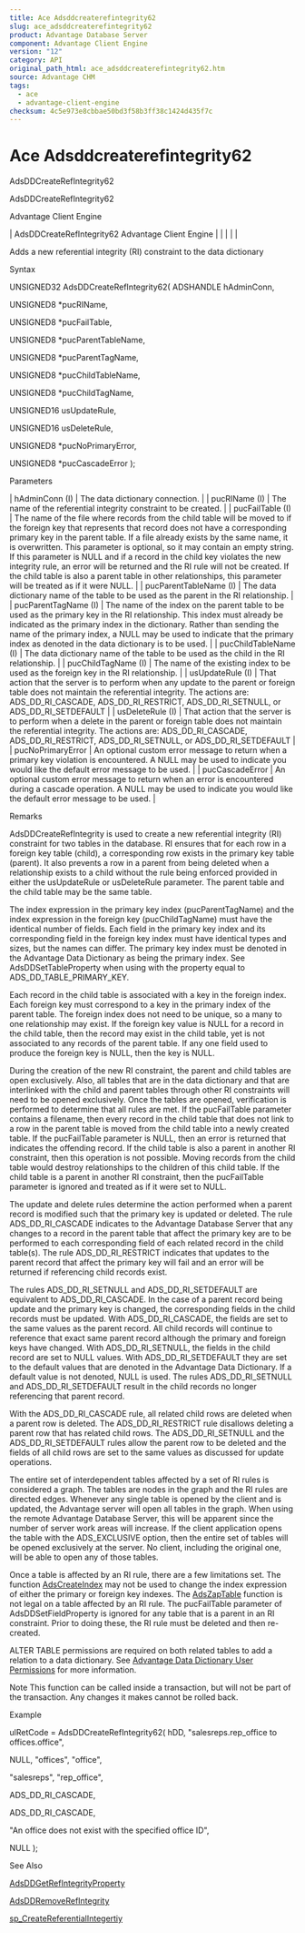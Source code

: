```yaml
---
title: Ace Adsddcreaterefintegrity62
slug: ace_adsddcreaterefintegrity62
product: Advantage Database Server
component: Advantage Client Engine
version: "12"
category: API
original_path_html: ace_adsddcreaterefintegrity62.htm
source: Advantage CHM
tags:
  - ace
  - advantage-client-engine
checksum: 4c5e973e8cbbae50bd3f58b3ff38c1424d435f7c
---
```


# Ace Adsddcreaterefintegrity62

AdsDDCreateRefIntegrity62

AdsDDCreateRefIntegrity62

Advantage Client Engine

| AdsDDCreateRefIntegrity62  Advantage Client Engine |  |  |  |  |

Adds a new referential integrity (RI) constraint to the data dictionary

Syntax

UNSIGNED32 AdsDDCreateRefIntegrity62( ADSHANDLE hAdminConn,

UNSIGNED8 \*pucRIName,

UNSIGNED8 \*pucFailTable,

UNSIGNED8 \*pucParentTableName,

UNSIGNED8 \*pucParentTagName,

UNSIGNED8 \*pucChildTableName,

UNSIGNED8 \*pucChildTagName,

UNSIGNED16 usUpdateRule,

UNSIGNED16 usDeleteRule,

UNSIGNED8 \*pucNoPrimaryError,

UNSIGNED8 \*pucCascadeError );

Parameters

| hAdminConn (I) | The data dictionary connection. |
| pucRIName (I) | The name of the referential integrity constraint to be created. |
| pucFailTable (I) | The name of the file where records from the child table will be moved to if the foreign key that represents that record does not have a corresponding primary key in the parent table. If a file already exists by the same name, it is overwritten. This parameter is optional, so it may contain an empty string. If this parameter is NULL and if a record in the child key violates the new integrity rule, an error will be returned and the RI rule will not be created. If the child table is also a parent table in other relationships, this parameter will be treated as if it were NULL. |
| pucParentTableName (I) | The data dictionary name of the table to be used as the parent in the RI relationship. |
| pucParentTagName (I) | The name of the index on the parent table to be used as the primary key in the RI relationship. This index must already be indicated as the primary index in the dictionary. Rather than sending the name of the primary index, a NULL may be used to indicate that the primary index as denoted in the data dictionary is to be used. |
| pucChildTableName (I) | The data dictionary name of the table to be used as the child in the RI relationship. |
| pucChildTagName (I) | The name of the existing index to be used as the foreign key in the RI relationship. |
| usUpdateRule (I) | That action that the server is to perform when any update to the parent or foreign table does not maintain the referential integrity. The actions are: ADS\_DD\_RI\_CASCADE, ADS\_DD\_RI\_RESTRICT, ADS\_DD\_RI\_SETNULL, or ADS\_DD\_RI\_SETDEFAULT |
| usDeleteRule (I) | That action that the server is to perform when a delete in the parent or foreign table does not maintain the referential integrity. The actions are: ADS\_DD\_RI\_CASCADE, ADS\_DD\_RI\_RESTRICT, ADS\_DD\_RI\_SETNULL, or ADS\_DD\_RI\_SETDEFAULT |
| pucNoPrimaryError | An optional custom error message to return when a primary key violation is encountered. A NULL may be used to indicate you would like the default error message to be used. |
| pucCascadeError | An optional custom error message to return when an error is encountered during a cascade operation. A NULL may be used to indicate you would like the default error message to be used. |

Remarks

AdsDDCreateRefIntegrity is used to create a new referential integrity (RI) constraint for two tables in the database. RI ensures that for each row in a foreign key table (child), a corresponding row exists in the primary key table (parent). It also prevents a row in a parent from being deleted when a relationship exists to a child without the rule being enforced provided in either the usUpdateRule or usDeleteRule parameter. The parent table and the child table may be the same table.

The index expression in the primary key index (pucParentTagName) and the index expression in the foreign key (pucChildTagName) must have the identical number of fields. Each field in the primary key index and its corresponding field in the foreign key index must have identical types and sizes, but the names can differ. The primary key index must be denoted in the Advantage Data Dictionary as being the primary index. See AdsDDSetTableProperty when using with the property equal to ADS\_DD\_TABLE\_PRIMARY\_KEY.

Each record in the child table is associated with a key in the foreign index. Each foreign key must correspond to a key in the primary index of the parent table. The foreign index does not need to be unique, so a many to one relationship may exist. If the foreign key value is NULL for a record in the child table, then the record may exist in the child table, yet is not associated to any records of the parent table. If any one field used to produce the foreign key is NULL, then the key is NULL.

During the creation of the new RI constraint, the parent and child tables are open exclusively. Also, all tables that are in the data dictionary and that are interlinked with the child and parent tables through other RI constraints will need to be opened exclusively. Once the tables are opened, verification is performed to determine that all rules are met. If the pucFailTable parameter contains a filename, then every record in the child table that does not link to a row in the parent table is moved from the child table into a newly created table. If the pucFailTable parameter is NULL, then an error is returned that indicates the offending record. If the child table is also a parent in another RI constraint, then this operation is not possible. Moving records from the child table would destroy relationships to the children of this child table. If the child table is a parent in another RI constraint, then the pucFailTable parameter is ignored and treated as if it were set to NULL.

The update and delete rules determine the action performed when a parent record is modified such that the primary key is updated or deleted. The rule ADS\_DD\_RI\_CASCADE indicates to the Advantage Database Server that any changes to a record in the parent table that affect the primary key are to be performed to each corresponding field of each related record in the child table(s). The rule ADS\_DD\_RI\_RESTRICT indicates that updates to the parent record that affect the primary key will fail and an error will be returned if referencing child records exist.

The rules ADS\_DD\_RI\_SETNULL and ADS\_DD\_RI\_SETDEFAULT are equivalent to ADS\_DD\_RI\_CASCADE. In the case of a parent record being update and the primary key is changed, the corresponding fields in the child records must be updated. With ADS\_DD\_RI\_CASCADE, the fields are set to the same values as the parent record. All child records will continue to reference that exact same parent record although the primary and foreign keys have changed. With ADS\_DD\_RI\_SETNULL, the fields in the child record are set to NULL values. With ADS\_DD\_RI\_SETDEFAULT they are set to the default values that are denoted in the Advantage Data Dictionary. If a default value is not denoted, NULL is used. The rules ADS\_DD\_RI\_SETNULL and ADS\_DD\_RI\_SETDEFAULT result in the child records no longer referencing that parent record.

With the ADS\_DD\_RI\_CASCADE rule, all related child rows are deleted when a parent row is deleted. The ADS\_DD\_RI\_RESTRICT rule disallows deleting a parent row that has related child rows. The ADS\_DD\_RI\_SETNULL and the ADS\_DD\_RI\_SETDEFAULT rules allow the parent row to be deleted and the fields of all child rows are set to the same values as discussed for update operations.

The entire set of interdependent tables affected by a set of RI rules is considered a graph. The tables are nodes in the graph and the RI rules are directed edges. Whenever any single table is opened by the client and is updated, the Advantage server will open all tables in the graph. When using the remote Advantage Database Server, this will be apparent since the number of server work areas will increase. If the client application opens the table with the ADS\_EXCLUSIVE option, then the entire set of tables will be opened exclusively at the server. No client, including the original one, will be able to open any of those tables.

Once a table is affected by an RI rule, there are a few limitations set. The function [AdsCreateIndex](ace_adscreateindex.md) may not be used to change the index expression of either the primary or foreign key indexes. The [AdsZapTable](ace_adszaptable.md) function is not legal on a table affected by an RI rule. The pucFailTable parameter of AdsDDSetFieldProperty is ignored for any table that is a parent in an RI constraint. Prior to doing these, the RI rule must be deleted and then re-created.

ALTER TABLE permissions are required on both related tables to add a relation to a data dictionary. See [Advantage Data Dictionary User Permissions](master_advantage_data_dictionary_user_permissions.md) for more information.

Note This function can be called inside a transaction, but will not be part of the transaction. Any changes it makes cannot be rolled back.

Example

ulRetCode = AdsDDCreateRefIntegrity62( hDD, "salesreps.rep\_office to offices.office",

NULL, "offices", "office",

"salesreps", "rep\_office",

ADS\_DD\_RI\_CASCADE,

ADS\_DD\_RI\_CASCADE,

"An office does not exist with the specified office ID",

NULL );

See Also

[AdsDDGetRefIntegrityProperty](ace_adsddgetrefintegrityproperty.md)

[AdsDDRemoveRefIntegrity](ace_adsddremoverefintegrity.md)

[sp\_CreateReferentialIntegertiy](master_sp_createreferentialintegrity.md)
